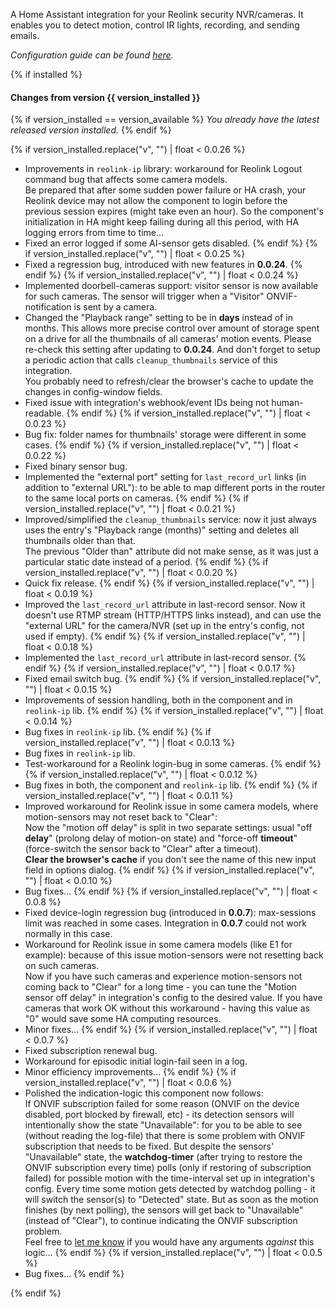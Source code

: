 A Home Assistant integration for your Reolink security NVR/cameras. It enables you to detect motion, control IR lights, recording, and sending emails.

*Configuration guide can be found [here](https://github.com/JimStar/reolink_cctv/blob/master/README.md).*


{% if installed %}

#### Changes from version {{ version_installed }}

{% if version_installed == version_available  %}
*You already have the latest released version installed.*
{% endif %}

{% if version_installed.replace("v", "") | float < 0.0.26  %}
- Improvements in `reolink-ip` library: workaround for Reolink Logout command bug that affects some camera models.  
Be prepared that after some sudden power failure or HA crash, your Reolink device may not allow the component to login before the previous session expires (might take even an hour). So the component's initialization in HA might keep failing during all this period, with HA logging errors from time to time...
- Fixed an error logged if some AI-sensor gets disabled.
{% endif %}
{% if version_installed.replace("v", "") | float < 0.0.25  %}
- Fixed a regression bug, introduced with new features in **0.0.24**.
{% endif %}
{% if version_installed.replace("v", "") | float < 0.0.24  %}
- Implemented doorbell-cameras support: visitor sensor is now available for such cameras. The sensor will trigger when a "Visitor" ONVIF-notification is sent by a camera.
- Changed the "Playback range" setting to be in **days** instead of in months. This allows more precise control over amount of storage spent on a drive for all the thumbnails of all cameras' motion events. Please re-check this setting after updating to **0.0.24**. And don't forget to setup a periodic action that calls `cleanup_thumbnails` service of this integration.  
You probably need to refresh/clear the browser's cache to update the changes in config-window fields.
- Fixed issue with integration's webhook/event IDs being not human-readable.
{% endif %}
{% if version_installed.replace("v", "") | float < 0.0.23  %}
- Bug fix: folder names for thumbnails' storage were different in some cases.
{% endif %}
{% if version_installed.replace("v", "") | float < 0.0.22  %}
- Fixed binary sensor bug.
- Implemented the "external port" setting for `last_record_url` links (in addition to "external URL"): to be able to map different ports in the router to the same local ports on cameras.
{% endif %}
{% if version_installed.replace("v", "") | float < 0.0.21  %}
- Improved/simplified the `cleanup_thumbnails` service: now it just always uses the entry's "Playback range (months)" setting and deletes all thumbnails older than that.  
The previous "Older than" attribute did not make sense, as it was just a particular static date instead of a period.
{% endif %}
{% if version_installed.replace("v", "") | float < 0.0.20  %}
- Quick fix release.
{% endif %}
{% if version_installed.replace("v", "") | float < 0.0.19  %}
- Improved the `last_record_url` attribute in last-record sensor. Now it doesn't use RTMP stream (HTTP/HTTPS links instead), and can use the "external URL" for the camera/NVR (set up in the entry's config, not used if empty).
{% endif %}
{% if version_installed.replace("v", "") | float < 0.0.18  %}
- Implemented the `last_record_url` attribute in last-record sensor.
{% endif %}
{% if version_installed.replace("v", "") | float < 0.0.17  %}
- Fixed email switch bug.
{% endif %}
{% if version_installed.replace("v", "") | float < 0.0.15  %}
- Improvements of session handling, both in the component and in `reolink-ip` lib.
{% endif %}
{% if version_installed.replace("v", "") | float < 0.0.14  %}
- Bug fixes in `reolink-ip` lib.
{% endif %}
{% if version_installed.replace("v", "") | float < 0.0.13  %}
- Bug fixes in `reolink-ip` lib.
- Test-workaround for a Reolink login-bug in some cameras.
{% endif %}
{% if version_installed.replace("v", "") | float < 0.0.12  %}
- Bug fixes in both, the component and `reolink-ip` lib.
{% endif %}
{% if version_installed.replace("v", "") | float < 0.0.11  %}
- Improved workaround for Reolink issue in some camera models, where motion-sensors may not reset back to "Clear":  
Now the "motion off delay" is split in two separate settings: usual "off **delay**" (prolong delay of motion-on state) and "force-off **timeout**" (force-switch the sensor back to "Clear" after a timeout).  
**Clear the browser's cache** if you don't see the name of this new input field in options dialog.
{% endif %}
{% if version_installed.replace("v", "") | float < 0.0.10  %}
- Bug fixes...
{% endif %}
{% if version_installed.replace("v", "") | float < 0.0.8  %}
- Fixed device-login regression bug (introduced in **0.0.7**): max-sessions limit was reached in some cases. Integration in **0.0.7** could not work normally in this case.
- Workaround for Reolink issue in some camera models (like E1 for example): because of this issue motion-sensors were not resetting back on such cameras.  
Now if you have such cameras and experience motion-sensors not coming back to "Clear" for a long time - you can tune the "Motion sensor off delay" in integration's config to the desired value. If you have cameras that work OK without this workaround - having this value as "0" would save some HA computing resources.
- Minor fixes...
{% endif %}
{% if version_installed.replace("v", "") | float < 0.0.7  %}
- Fixed subscription renewal bug.
- Workaround for episodic initial login-fail seen in a log.
- Minor efficiency improvements...
{% endif %}
{% if version_installed.replace("v", "") | float < 0.0.6  %}
- Polished the indication-logic this component now follows:  
If ONVIF subscription failed for some reason (ONVIF on the device disabled, port blocked by firewall, etc) - its detection sensors will intentionally show the state "Unavailable": for you to be able to see (without reading the log-file) that there is some problem with ONVIF subscription that needs to be fixed. But despite the sensors' "Unavailable" state, the **watchdog-timer** (after trying to restore the ONVIF subscription every time) polls (only if restoring of subscription failed) for possible motion with the time-interval set up in integration's config. Every time some motion gets detected by watchdog polling - it will switch the sensor(s) to "Detected" state. But as soon as the motion finishes (by next polling), the sensors will get back to "Unavailable" (instead of "Clear"), to continue indicating the ONVIF subscription problem.  
Feel free to [let me know](https://github.com/JimStar/reolink_cctv/discussions) if you would have any arguments *against* this logic...
{% endif %}
{% if version_installed.replace("v", "") | float < 0.0.5  %}
- Bug fixes...
{% endif %}

{% endif %}
